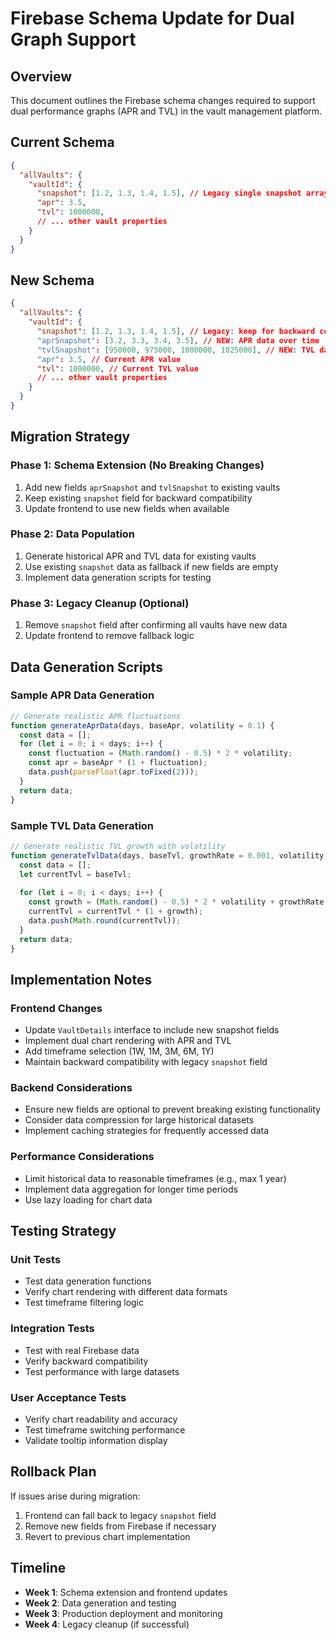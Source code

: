 # Firebase Schema Update for Dual Graph Support

## Overview
This document outlines the Firebase schema changes required to support dual performance graphs (APR and TVL) in the vault management platform.

## Current Schema
```json
{
  "allVaults": {
    "vaultId": {
      "snapshot": [1.2, 1.3, 1.4, 1.5], // Legacy single snapshot array
      "apr": 3.5,
      "tvl": 1000000,
      // ... other vault properties
    }
  }
}
```
   
## New Schema
```json
{
  "allVaults": {
    "vaultId": {
      "snapshot": [1.2, 1.3, 1.4, 1.5], // Legacy: keep for backward compatibility
      "aprSnapshot": [3.2, 3.3, 3.4, 3.5], // NEW: APR data over time
      "tvlSnapshot": [950000, 975000, 1000000, 1025000], // NEW: TVL data over time
      "apr": 3.5, // Current APR value
      "tvl": 1000000, // Current TVL value
      // ... other vault properties
    }
  }
}
```

## Migration Strategy

### Phase 1: Schema Extension (No Breaking Changes)
1. Add new fields `aprSnapshot` and `tvlSnapshot` to existing vaults
2. Keep existing `snapshot` field for backward compatibility
3. Update frontend to use new fields when available

### Phase 2: Data Population
1. Generate historical APR and TVL data for existing vaults
2. Use existing `snapshot` data as fallback if new fields are empty
3. Implement data generation scripts for testing

### Phase 3: Legacy Cleanup (Optional)
1. Remove `snapshot` field after confirming all vaults have new data
2. Update frontend to remove fallback logic

## Data Generation Scripts

### Sample APR Data Generation
```javascript
// Generate realistic APR fluctuations
function generateAprData(days, baseApr, volatility = 0.1) {
  const data = [];
  for (let i = 0; i < days; i++) {
    const fluctuation = (Math.random() - 0.5) * 2 * volatility;
    const apr = baseApr * (1 + fluctuation);
    data.push(parseFloat(apr.toFixed(2)));
  }
  return data;
}
```

### Sample TVL Data Generation
```javascript
// Generate realistic TVL growth with volatility
function generateTvlData(days, baseTvl, growthRate = 0.001, volatility = 0.05) {
  const data = [];
  let currentTvl = baseTvl;
  
  for (let i = 0; i < days; i++) {
    const growth = (Math.random() - 0.5) * 2 * volatility + growthRate;
    currentTvl = currentTvl * (1 + growth);
    data.push(Math.round(currentTvl));
  }
  return data;
}
```

## Implementation Notes

### Frontend Changes
- Update `VaultDetails` interface to include new snapshot fields
- Implement dual chart rendering with APR and TVL
- Add timeframe selection (1W, 1M, 3M, 6M, 1Y)
- Maintain backward compatibility with legacy `snapshot` field

### Backend Considerations
- Ensure new fields are optional to prevent breaking existing functionality
- Consider data compression for large historical datasets
- Implement caching strategies for frequently accessed data

### Performance Considerations
- Limit historical data to reasonable timeframes (e.g., max 1 year)
- Implement data aggregation for longer time periods
- Use lazy loading for chart data

## Testing Strategy

### Unit Tests
- Test data generation functions
- Verify chart rendering with different data formats
- Test timeframe filtering logic

### Integration Tests
- Test with real Firebase data
- Verify backward compatibility
- Test performance with large datasets

### User Acceptance Tests
- Verify chart readability and accuracy
- Test timeframe switching performance
- Validate tooltip information display

## Rollback Plan
If issues arise during migration:
1. Frontend can fall back to legacy `snapshot` field
2. Remove new fields from Firebase if necessary
3. Revert to previous chart implementation

## Timeline
- **Week 1**: Schema extension and frontend updates
- **Week 2**: Data generation and testing
- **Week 3**: Production deployment and monitoring
- **Week 4**: Legacy cleanup (if successful)
